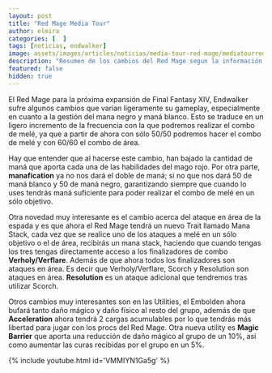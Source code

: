 ```yaml
---
layout: post
title: "Red Mage Media Tour"
author: elmira
categories: [  ]
tags: [noticias, endwalker]
image: assets/images/articles/noticias/media-tour-red-mage/mediatourredmage.jpg
description: "Resumen de los cambios del Red Mage segun la información del Media Tour"
featured: false
hidden: true
---
```


El Red Mage para la próxima expansión de Final Fantasy XIV, Endwalker sufre algunos cambios que varían ligeramente su gameplay, especialmente en cuanto a la gestión del mana negro y maná blanco. Esto se traduce en un ligero incremento de la frecuencia con la que podremos realizar el combo de melé, ya que a partir de ahora con sólo 50/50 podremos hacer el combo de melé y con 60/60 el combo de área.

Hay que entender que al hacerse este cambio, han bajado la cantidad de maná que aporta cada una de las habilidades del mago rojo. Por otra parte, **manafication** ya no nos dará el doble de maná; si no que nos dará 50 de maná blanco y 50 de maná negro, garantizando siempre que cuando lo uses tendrás maná suficiente para poder realizar el combo de melé en un sólo objetivo.

Otra novedad muy interesante es el cambio acerca del ataque en área de la espada y es que ahora el Red Mage tendrá un nuevo Trait llamado Mana Stack, cada vez que se realice uno de los ataques a melé en un sólo objetivo o el de área, recibirás un mana stack, haciendo que cuando tengas los tres tengas directamente acceso a los finalizadores de combo **Verholy/Verflare**. Además de que ahora todos los finalizadores son ataques en área. Es decir que Verholy/Verflare, Scorch y Resolution son ataques en área. **Resolution** es un ataque adicional que tendremos tras utilizar Scorch.

Otros cambios muy interesantes son en las Utilities, el Embolden ahora bufará tanto daño mágico y daño físico al resto del grupo, además de que **Acceleration** ahora tendrá 2 cargas acumulables por lo que tendrás más libertad para jugar con los procs del Red Mage. Otra nueva utility es **Magic Barrier** que aporta una reducción de daño mágico al grupo de un 10%, así como aumentar las curas recibidas por el grupo en un 5%.

{% include youtube.html id='VMMIYN1Ga5g' %}